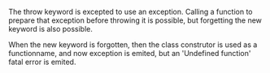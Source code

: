 The throw keyword is excepted to use an exception. Calling a function to prepare that exception before throwing it is possible, but forgetting the new keyword is also possible. 

<?php

// Forgotten new
throw \RuntimeException('error!');

// Code is OK, function returns an exception
throw getException(ERROR_TYPE, 'error!');

function getException(ERROR_TYPE, $message) {
    return new \RuntimeException($messsage);
}

?>

When the new keyword is forgotten, then the class construtor is used as a functionname, and now exception is emited, but an 'Undefined function' fatal error is emited. 

